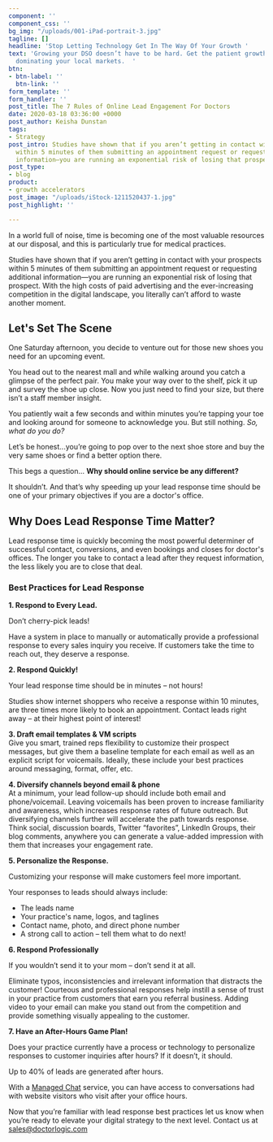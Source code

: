 ```yaml
---
component: ''
component_css: ''
bg_img: "/uploads/001-iPad-portrait-3.jpg"
tagline: []
headline: 'Stop Letting Technology Get In The Way Of Your Growth '
text: 'Growing your DSO doesn’t have to be hard. Get the patient growth you need while
  dominating your local markets.  '
btn:
- btn-label: ''
  btn-link: ''
form_template: ''
form_handler: ''
post_title: The 7 Rules of Online Lead Engagement For Doctors
date: 2020-03-18 03:36:00 +0000
post_author: Keisha Dunstan
tags:
- Strategy
post_intro: Studies have shown that if you aren’t getting in contact with your prospects
  within 5 minutes of them submitting an appointment request or requesting additional
  information—you are running an exponential risk of losing that prospect.
post_type:
- blog
product:
- growth accelerators
post_image: "/uploads/iStock-1211520437-1.jpg"
post_highlight: ''

---
```

In a world full of noise, time is becoming one of the most valuable resources at our disposal, and this is particularly true for medical practices.

Studies have shown that if you aren’t getting in contact with your prospects within 5 minutes of them submitting an appointment request or requesting additional information—you are running an exponential risk of losing that prospect. With the high costs of paid advertising and the ever-increasing competition in the digital landscape, you literally can’t afford to waste another moment.

## Let's Set The Scene

One Saturday afternoon, you decide to venture out for those new shoes you need for an upcoming event.

You head out to the nearest mall and while walking around you catch a glimpse of the perfect pair. You make your way over to the shelf, pick it up and survey the shoe up close. Now you just need to find your size, but there isn’t a staff member insight.

You patiently wait a few seconds and within minutes you’re tapping your toe and looking around for someone to acknowledge you. But still nothing. _So, what do you do?_

Let’s be honest...you’re going to pop over to the next shoe store and buy the very same shoes or find a better option there.

This begs a question... **Why should online service be any different?**

It shouldn’t. And that’s why speeding up your lead response time should be one of your primary objectives if you are a doctor's office.

## Why Does Lead Response Time Matter?

Lead response time is quickly becoming the most powerful determiner of successful contact, conversions, and even bookings and closes for doctor's offices. The longer you take to contact a lead after they request information, the less likely you are to close that deal.

### Best Practices for Lead Response

**1. Respond to Every Lead.**

Don’t cherry-pick leads!

Have a system in place to manually or automatically provide a professional response to every sales inquiry you receive. If customers take the time to reach out, they deserve a response.

**2. Respond Quickly!**

Your lead response time should be in minutes – not hours!

Studies show internet shoppers who receive a response within 10 minutes, are three times more likely to book an appointment. Contact leads right away – at their highest point of interest!

**3. Draft email templates & VM scripts**  
Give you smart, trained reps flexibility to customize their prospect messages, but give them a baseline template for each email as well as an explicit script for voicemails. Ideally, these include your best practices around messaging, format, offer, etc.

**4. Diversify channels beyond email & phone**  
At a minimum, your lead follow-up should include both email and phone/voicemail. Leaving voicemails has been proven to increase familiarity and awareness, which increases response rates of future outreach. But diversifying channels further will accelerate the path towards response. Think social, discussion boards, Twitter “favorites”, LinkedIn Groups, their blog comments, anywhere you can generate a value-added impression with them that increases your engagement rate.

**5. Personalize the Response.**

Customizing your response will make customers feel more important.

Your responses to leads should always include:

* The leads name
* Your practice's name, logos, and taglines
* Contact name, photo, and direct phone number
* A strong call to action – tell them what to do next!

**6. Respond Professionally**

If you wouldn’t send it to your mom – don’t send it at all.

Eliminate typos, inconsistencies and irrelevant information that distracts the customer! Courteous and professional responses help instill a sense of trust in your practice from customers that earn you referral business. Adding video to your email can make you stand out from the competition and provide something visually appealing to the customer.

**7. Have an After-Hours Game Plan!**

Does your practice currently have a process or technology to personalize responses to customer inquiries after hours? If it doesn’t, it should.

Up to 40% of leads are generated after hours.

With a [Managed Chat](https://doctorlogic.com/growth-accelerators/medical-managed-chat) service, you can have access to conversations had with website visitors who visit after your office hours.

Now that you’re familiar with lead response best practices let us know when you’re ready to elevate your digital strategy to the next level. Contact us at [sales@doctorlogic.com]()